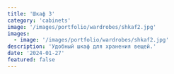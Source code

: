 ```yaml
---
title: 'Шкаф 3'
category: 'cabinets'
image: '/images/portfolio/wardrobes/shkaf2.jpg'
images:
  - image: '/images/portfolio/wardrobes/shkaf2.jpg'
description: 'Удобный шкаф для хранения вещей.'
date: '2024-01-27'
featured: false
---
```

